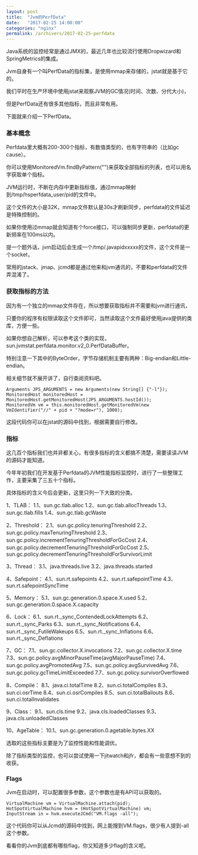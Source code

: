 ```yaml
---
layout: post
title:  "Jvm的PerfData"
date:   "2017-02-25 14:00:00"
categories: "nginx"
permalink: /archivers/2017-02-25-perfdata
---
```


Java系统的监控经常是通过JMX的，最近几年也比较流行使用Dropwizard和SpringMetrics的集成。

Jvm自身有一个叫PerfData的指标集，是使用mmap来存储的，jstat就是基于它的。

我们平时在生产环境中使用jstat来观察JVM的GC情况(时间、次数、分代大小)，

但是PerfData还有很多其他指标，而且非常有用。

下面就来介绍一下PerfData。

### 基本概念

Perfdata里大概有200-300个指标，有数值类型的，也有字符串的（比如gc cause）。

你可以使用MonitoredVm.findByPattern("")来获取全部指标的列表，也可以用名字获取单个指标。

JVM运行时，不断在内存中更新指标值，通过mmap映射到/tmp/hsperfdata_user/pid的文件中。

这个文件的大小是32K，mmap文件默认是30s才刷新同步，perfdata的文件延迟是特殊控制的。

如果你使用过mmap就会知道有个force接口，可以强制同步更新，perfdata的更新频率在100ms以内。

提一个题外话，jvm启动后会生成一个/tmp/.javapidxxxxx的文件，这个文件是一个socket，

常用的jstack、jmap、jcmd都是通过他来和jvm通讯的，不要和perfdata的文件弄混淆了。

### 获取指标的方法

因为有一个独立的mmap文件存在，所以想要获取指标并不需要和jvm进行通讯，

只要你的程序有权限读取这个文件即可，当然读取这个文件最好使用java提供的类库，方便一些。

如果你想自己解析，可以参考这个类的实现，sun.jvmstat.perfdata.monitor.v2_0.PerfDataBuffer。

特别注意一下其中的ByteOrder，字节存储机制主要有两种：Big-endian和Little-endian。

相关细节就不展开讲了，自行查阅资料吧。

```
Arguments JPS_ARGUMENTS = new Arguments(new String[] {"-l"});
MonitoredHost monitoredHost = MonitoredHost.getMonitoredHost(JPS_ARGUMENTS.hostId());
MonitoredVm vm = this.monitoredHost.getMonitoredVm(new VmIdentifier("//" + pid + "?mode=r"), 1000);
```

这段代码你可以在jstat的源码中找到，根据需要自行修改。

### 指标

这几百个指标我们也并非都关心，有很多指标的含义都搞不清楚，需要读读JVM的源码才能知道。

今年年初我们在开发基于Perfdata的JVM性能指标监控时，进行了一些整理工作，主要采集了三五十个指标。

具体指标的含义今后会更新，这里只列一下大致的分类。

1、TLAB：
 1.1、sun.gc.tlab.alloc
 1.2、sun.gc.tlab.allocThreads
 1.3、sun.gc.tlab.fills
 1.4、sun.gc.tlab.gcWaste

2、Threshold：
 2.1、sun.gc.policy.tenuringThreshold
 2.2、sun.gc.policy.maxTenuringThreshold
 2.3、sun.gc.policy.incrementTenuringThresholdForGcCost
 2.4、sun.gc.policy.decrementTenuringThresholdForGcCost
 2.5、sun.gc.policy.decrementTenuringThresholdForSurvivorLimit

3、Thread：
 3.1、java.threads.live
 3.2、java.threads.started

4、Safepoint：
 4.1、sun.rt.safepoints
 4.2、sun.rt.safepointTime
 4.3、sun.rt.safepointSyncTime

5、Memory：
 5.1、sun.gc.generation.0.space.X.used
 5.2、sun.gc.generation.0.space.X.capacity

6、Lock：
 6.1、sun.rt._sync_ContendedLockAttempts
 6.2、sun.rt._sync_Parks
 6.3、sun.rt._sync_Notifications
 6.4、sun.rt._sync_FutileWakeups
 6.5、sun.rt._sync_Inflations
 6.6、sun.rt._sync_Deflations

7、GC：
 7.1、sun.gc.collector.X.invocations
 7.2、sun.gc.collector.X.time
 7.3、sun.gc.policy.avgMinorPauseTime(avgMajorPauseTime)
 7.4、sun.gc.policy.avgPromotedAvg
 7.5、sun.gc.policy.avgSurvivedAvg
 7.6、sun.gc.policy.gcTimeLimitExceeded
 7.7、sun.gc.policy.survivorOverflowed

8、Compile：
 8.1、java.ci.totalTime
 8.2、sun.ci.totalCompiles
 8.3、sun.ci.osrTime
 8.4、sun.ci.osrCompiles
 8.5、sun.ci.totalBailouts
 8.6、sun.ci.totalInvalidates

9、Class：
 9.1、sun.cls.time
 9.2、java.cls.loadedClasses
 9.3、java.cls.unloadedClasses

10、AgeTable：
 10.1、sun.gc.generation.0.agetable.bytes.XX

选取的这些指标主要是为了监控性能和性能调优。

除了指标类型的监控，也可以尝试使用一下jitwatch和jfr，都会有一些意想不到的收获。

### Flags

Jvm在启动时，可以配置很多参数，这个参数也是有API可以获取的。

```
VirtualMachine vm = VirtualMachine.attach(pid);
HotSpotVirtualMachine hvm = (HotSpotVirtualMachine) vm;
InputStream in = hvm.executeJCmd("VM.flags -all");
```
这个代码你可以从Jcmd的源码中找到，网上能搜到VM.flags，很少有人提到-all这个参数。

看看你的Jvm到底都有哪些flag，你又知道多少flag的含义呢。

